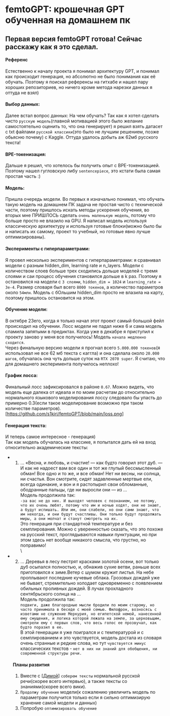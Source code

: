 # femtoGPT: крошечная GPT обученная на домашнем пк

## Первая версия femtoGPT готова! Сейчас расскажу как я это сделал.

#### Референс
  Естественно к началу проекта я понимал архитектуру GPT, и понимал как происходит генерация, но абсолютно не было понимания как её обучать. Поэтому я поискал референсы на гитхабе и нашел пару хороших репозиториев, но ничего кроме метода нарезки данных я оттуда не взял)

#### Выбор данных:
  Далее встал вопрос данных: На чем обучать?
  Так как я хотел сделать чисто `русскую модель`(главной мотивацией этого было желание самостоятельно оценить то, что она генерирует) я решил взять датасет с txt файлами `русской классики`(это было не лучшим решением, позже обьясню почему) с Kaggle.
  Оттуда удалось добыть аж 62мб русского текста!

#### BPE-токенизация:
  Дальше я решил, что хотелось бы получить опыт с BPE-токенизацией. Поэтому нашел гугловскую либу `sentencepiece`, это кстати была самая простая часть :)

#### Модель:
  Пришла очередь модели.
  Во первых я изначально понимал, что обучать такую модель на домашнем ПК задача не простая чисто с технической части, поэтому пришлось искать методы ускорения обучения, во вторых мне ПРИШЛОСЬ сделать `очень маленькую модель`, потому что больше просто не влазило на GPU.
  Я написал модель используя классическую архитектуру и используя готовые блоки(можно было бы и написать их самому, проект то учебный, но готовые явно лучше оптимизированы).

#### Эксперименты с гиперпараметрами:
  Я провел несколько экспериментов с гиперпараметрами: я сравнивал модели с разным hidden_dim, learning rate и n_layers. Модели с количеством слоев больше трех сходились дольше моделей с тремя слоями и саи процесс обучения становился дольше в k раз. Поэтому я остановился на модели с `3 слоями`, `hidden_dim = 1024` и `learning_rate = 3e-4`. Размер словаря был всего `8000 токенов`, а количество параметров около `54млн`. Модель с бОльшим hidden_dim просто не влазила на карту, поэтому пришлось остановится на этом.

#### Обучение модели:
  В октябре 23его, когда я только начал этот проект самый большой фейл происходил на обучении. Лосс модели не падал ниже 6 и сама модель спамила запятыми в предиктах. Когда уже в декабре я приступил к проекту заново у меня все получилось! Модель `начала медленно сходится`.
  \
  Через финальную версию модели я прогнал всего `5.000.000 токенов`(я использовал не все 62 мб текста с каггла) и она сделала около `20.000 шагов`, обучалась она чуть дольше суток на `RTX 2070 super`. Я считаю, что для домашнего эксперимента получилось неплохо!

#### График лосса:
  Финальный лосс зафиксировался в районе `0.67`.
  Можно видеть, что модель еще далека от идеала и по моим расчетам до относительно нормального языкового моделирования лоссу следовало бы упасть до примерно 0.3(eсли такое моделирование возможно при таком количестве параметров).
  [https://github.com/s1kiri/femtoGPT/blob/main/loss.png]

#### Генерация текста:
  И теперь самое интересное - генерация)\
  Так как модель обучалась на классике, я попытался дать ей на вход относительно академические тексты:
 - 1) ... «Весна, и любовь, и счастие! — как будто говорил этот дуб. — И как не надоест вам все один и тот же глупый бессмысленный обман! Все одно и то же, и все обман! Нет ни весны, ни солнца, ни счастья. Вон смотрите, сидят задавленные мертвые ели, всегда одинакие, и вон и я растопырил свои обломанные, ободранные пальцы, где ни выросли они — из ...\
Модель продолжила так: \
    `-за вас не до них. И выходят человек с познанием, не потому, что их очень любят, потому что им и ночью ходят, они не знают, а будут испишать. Или им, они слабели, но они сами знают, что им некогда, и они будут счастливы. Они только будут продолжать миры, а они молчат и станут смотреть на их.`\
Это генерация при стандартной температуре и без семплирования. Можно с уверенностью сказать, что это похоже на русский текст, проглядываются навыки пунктуации, но при этом здесь нет вообще никакого смысла, что грустно, но поправимо!\
\
  - 2) ... Деревья в лесу пестрят красками золотой    осени, вот только дуб осыпался полностью, и,  обнажив сухие ветви, раньше всех приготовился к зиме.Ветер с шумом кружит листья. На небе проплывают последние кучевые облака. Грозовых дождей уже не бывает, стремительно холодает одновременно с появлением обильных проливных дождей. В лучах прохладного сентябрьского солнца на ...\
    Модель продолжила так: \
    `подвиги, даже благородные мысли бродили по моим старому, но часто принимала в беседе с моей семью. Филофрон, возносясь с изветами не служение Меркурия, но египетской немой, нанесенной ему смущения, и логика которой лежала на земле, за церковьщим, смотрели ему с первых слов, что весь голос ее прозвучал, как будто поразил в ее.`\
    В этой генерации я уже поигрался и с температурой и с семплированием и это чувствуется, модель достала из словаря очень странные и редкие слова, но тут `чувствуется минус` классических текстов - `нет в них ни знаний для обобщения, ни современной структуры речи.`


    #### Планы развития
    1) Вместе с [[Димой](https://github.com/DimaVik)] `соберем тексты` нормальной русской речи(скорее всего интервью), а также тексты со знаниями(скорее всего вики).
    2) `Продолжу обучение` модели(к сожалению увеличить модель по параметрам получится только если я сильно оптимизирую хранение самой модели и данных)
    3) Попробую `оптимизировать обучение`
